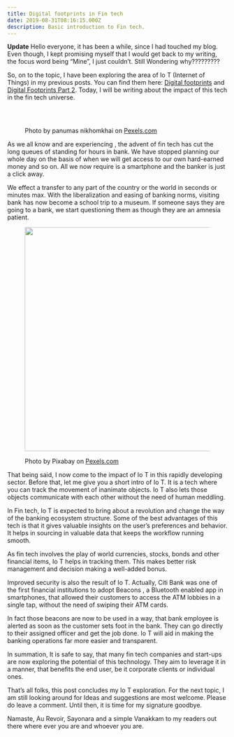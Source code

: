 ```yaml
---
title: Digital footprints in Fin tech
date: 2019-08-31T08:16:15.000Z
description: Basic introduction to Fin tech.
---
```

<p class="has-text-color has-black-color has-drop-cap">

**Update**   Hello everyone, it has been a while, since I had touched my blog. Even though, I kept promising myself that I would get back to my writing, the focus word being &#8220;Mine&#8221;, I just couldn&#8217;t. Still Wondering why?????????

</p>

<p class="has-text-color has-black-color">
  So, on to the topic, I have been exploring the area of Io T (Internet of Things) in my previous posts. You can find them here: <a href="https://sandhyasthoughtsblog.wordpress.com/2019/07/27/digital-footprints/">Digital footprints</a> and <a href="https://sandhyasthoughtsblog.wordpress.com/2019/08/06/digital-footprints-part-2/">Digital Footprints Part 2</a>. Today, I will be writing about the impact of this tech in the fin tech universe.
</p>

&nbsp;<figure class="wp-block-image size-large">

<img class="wp-image-513" src="/wp-content/uploads/2019/08/pexels-photo-1148820.jpeg?w=1024" alt="" srcset="/wp-content/uploads/2019/08/pexels-photo-1148820.jpeg 1880w, /wp-content/uploads/2019/08/pexels-photo-1148820-300x200.jpeg 300w, /wp-content/uploads/2019/08/pexels-photo-1148820-1024x684.jpeg 1024w, /wp-content/uploads/2019/08/pexels-photo-1148820-768x513.jpeg 768w, /wp-content/uploads/2019/08/pexels-photo-1148820-1536x1025.jpeg 1536w, /wp-content/uploads/2019/08/pexels-photo-1148820-1200x801.jpeg 1200w" sizes="(max-width: 1880px) 100vw, 1880px" /><figcaption>Photo by panumas nikhomkhai on <a href="https://www.pexels.com/photo/bandwidth-close-up-computer-connection-1148820/" rel="nofollow">Pexels.com</a></figcaption></figure> 

<p class="has-text-color has-black-color">
  As we all know and are experiencing , the advent of fin tech has cut the long queues of standing for hours in bank. We have stopped planning our whole day on the basis of when we will get access to our own hard-earned money and so on. All we now require is a smartphone and the banker is just a click away.
</p>

<p class="has-text-color has-drop-cap has-black-color">
  We effect a transfer to any part of the country or the world in seconds or minutes max. With the liberalization and easing of banking norms, visiting bank has now become a school trip to a museum. If someone says they are going to a bank, we start questioning them as though they are an amnesia patient.
</p><figure class="wp-block-image size-large is-resized">

<img class="wp-image-514" src="/wp-content/uploads/2019/08/pexels-photo-210600.jpeg?w=1024" alt="" width="512" height="512" srcset="/wp-content/uploads/2019/08/pexels-photo-210600.jpeg 1300w, /wp-content/uploads/2019/08/pexels-photo-210600-300x300.jpeg 300w, /wp-content/uploads/2019/08/pexels-photo-210600-1024x1024.jpeg 1024w, /wp-content/uploads/2019/08/pexels-photo-210600-150x150.jpeg 150w, /wp-content/uploads/2019/08/pexels-photo-210600-768x768.jpeg 768w, /wp-content/uploads/2019/08/pexels-photo-210600-1200x1200.jpeg 1200w" sizes="(max-width: 512px) 100vw, 512px" /><figcaption>Photo by Pixabay on <a href="https://www.pexels.com/photo/antique-bills-business-cash-210600/" rel="nofollow">Pexels.com</a></figcaption></figure> 

<p class="has-text-color has-black-color">
  That being said, I now come to the impact of Io T in this rapidly developing sector. Before that, let me give you a short intro of Io T. It is a tech where you can track the movement of inanimate objects. Io T also lets those objects communicate with each other without the need of human meddling.
</p>

<p class="has-text-color has-black-color">
  In Fin tech, Io T is expected to bring about a revolution and change the way of the banking ecosystem structure. Some of the best advantages of this tech is that it gives valuable insights on the user&#8217;s preferences and behavior. It helps in sourcing in valuable data that keeps the workflow running smooth.
</p>

<p class="has-text-color has-black-color">
  As fin tech involves the play of world currencies, stocks, bonds and other financial items, Io T helps in tracking them. This makes better risk management and decision making a well-added bonus.
</p>

<p class="has-text-color has-black-color">
  Improved security is also the result of Io T. Actually, Citi Bank was one of the first financial institutions to adopt Beacons , a Bluetooth enabled app in smartphones, that allowed their customers to access the ATM lobbies in a single tap, without the need of swiping their ATM cards.
</p>

<p class="has-text-color has-black-color">
  In fact those beacons are now to be used in a way, that bank employee is alerted as soon as the customer sets foot in the bank. They can go directly to their assigned officer and get the job done. Io T will aid in making the banking operations far more easier and transparent.
</p>

<p class="has-text-color has-drop-cap has-black-color">
  In summation, It is safe to say, that many fin tech companies and start-ups are now exploring the potential of this technology. They aim to leverage it in a manner, that benefits the end user, be it corporate clients or individual ones.
</p>

<p class="has-text-color has-black-color">
  That&#8217;s all folks, this post concludes my Io T exploration. For the next topic, I am still looking around for Ideas and suggestions are most welcome. Please do leave a comment. Until then, it is time for my signature goodbye.
</p>

<p class="has-text-color has-black-color">
  Namaste, Au Revoir, Sayonara and a simple Vanakkam to my readers out there where ever you are and whoever you are.
</p>
